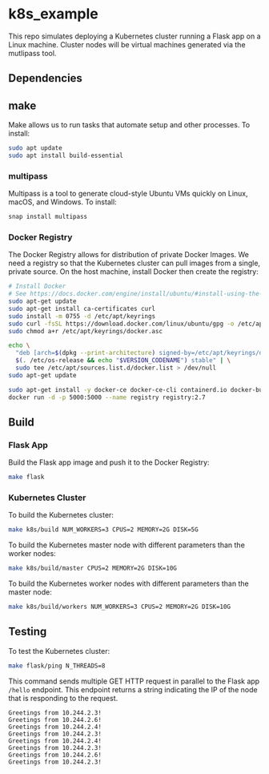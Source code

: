 
# k8s_example
This repo simulates deploying a Kubernetes cluster running a Flask app on a Linux machine. Cluster nodes will be virtual machines generated via the mutlipass tool.

## Dependencies

## make
Make allows us to run tasks that automate setup and other processes.  To install:

```sh
sudo apt update
sudo apt install build-essential
```

### multipass
Multipass is a tool to generate cloud-style Ubuntu VMs quickly on Linux, macOS, and Windows.  To install:

```sh
snap install multipass
```

### Docker Registry
The Docker Registry allows for distribution of private Docker Images.  We need a registry so that the Kubernetes cluster can pull images from a single, private source.  On the host machine, install Docker then create the registry:

```sh
# Install Docker
# See https://docs.docker.com/engine/install/ubuntu/#install-using-the-repository
sudo apt-get update
sudo apt-get install ca-certificates curl
sudo install -m 0755 -d /etc/apt/keyrings
sudo curl -fsSL https://download.docker.com/linux/ubuntu/gpg -o /etc/apt/keyrings/docker.asc
sudo chmod a+r /etc/apt/keyrings/docker.asc

echo \
  "deb [arch=$(dpkg --print-architecture) signed-by=/etc/apt/keyrings/docker.asc] https://download.docker.com/linux/ubuntu \
  $(. /etc/os-release && echo "$VERSION_CODENAME") stable" | \
  sudo tee /etc/apt/sources.list.d/docker.list > /dev/null
sudo apt-get update

sudo apt-get install -y docker-ce docker-ce-cli containerd.io docker-buildx-plugin docker-compose-plugin
docker run -d -p 5000:5000 --name registry registry:2.7
```

## Build
### Flask App
Build the Flask app image and push it to the Docker Registry:

```sh
make flask
```

### Kubernetes Cluster
To build the Kubernetes cluster:

```sh
make k8s/build NUM_WORKERS=3 CPUS=2 MEMORY=2G DISK=5G
```

To build the Kubernetes master node with different parameters than the worker nodes:

```sh
make k8s/build/master CPUS=2 MEMORY=2G DISK=10G
```

To build the Kubernetes worker nodes with different parameters than the master node:

```sh
make k8s/build/workers NUM_WORKERS=3 CPUS=2 MEMORY=2G DISK=10G
```

## Testing
To test the Kubernetes cluster:

```sh
make flask/ping N_THREADS=8
```

This command sends multiple GET HTTP request in parallel to the Flask app `/hello` endpoint.  This endpoint returns a string indicating the IP of the node that is responding to the request.

```console
Greetings from 10.244.2.3!
Greetings from 10.244.2.6!
Greetings from 10.244.2.4!
Greetings from 10.244.2.3!
Greetings from 10.244.2.4!
Greetings from 10.244.2.3!
Greetings from 10.244.2.6!
Greetings from 10.244.2.3!
```